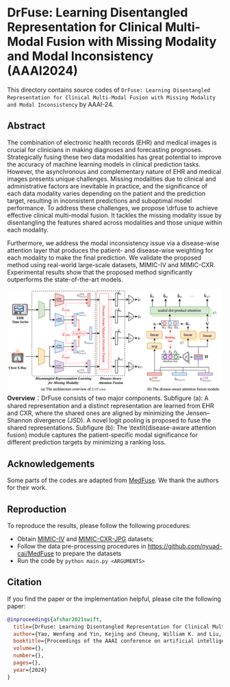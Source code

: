# DrFuse: Learning Disentangled Representation for Clinical Multi-Modal Fusion with Missing Modality and Modal Inconsistency (AAAI2024)
This directory contains source codes of `DrFuse: Learning Disentangled Representation for Clinical Multi-Modal Fusion with Missing Modality and Modal Inconsistency` by AAAI-24.

## Abstract
The combination of electronic health records (EHR) and medical images is crucial for clinicians in making diagnoses and forecasting prognoses. Strategically fusing these two data modalities has great potential to improve the accuracy of machine learning models in clinical prediction tasks. However, the asynchronous and complementary nature of EHR and medical images presents unique challenges. Missing modalities due to clinical and administrative factors are inevitable in practice, and the significance of each data modality varies depending on the patient and the prediction target, resulting in inconsistent predictions and suboptimal model performance. To address these challenges, we propose \drfuse to achieve effective clinical multi-modal fusion. It tackles the missing modality issue by disentangling the features shared across modalities and those unique within each modality.

Furthermore, we address the modal inconsistency issue via a disease-wise attention layer that produces the patient- and disease-wise weighting for each modality to make the final prediction. We validate the proposed method using real-world large-scale datasets, MIMIC-IV and MIMIC-CXR. Experimental results show that the proposed method significantly outperforms the state-of-the-art models.

![Overview](https://github.com/dorothy-yao/drfuse/blob/main/overview.png "overview_framework")
**Overview**：DrFuse consists of two major components. Subfigure (a): A shared representation and a distinct representation are learned from EHR and CXR, where the shared ones are aligned by minimizing the Jensen–Shannon divergence (JSD). A novel logit pooling is proposed to fuse the shared representations. Subfigure (b): The \textit{disease-aware attention fusion} module captures the patient-specific modal significance for different prediction targets by minimizing a ranking loss.

## Acknowledgements
Some parts of the codes are adapted from [MedFuse](https://github.com/nyuad-cai/MedFuse). We thank the authors for their work. 

## Reproduction
To reproduce the results, please follow the following procedures:

- Obtain [MIMIC-IV](https://physionet.org/content/mimiciv/1.0/) and [MIMIC-CXR-JPG](https://physionet.org/content/mimic-cxr-jpg/2.0.0/) datasets;
- Follow the data pre-processing procedures in https://github.com/nyuad-cai/MedFuse to prepare the datasets
- Run the code by `python main.py <ARGUMENTS>`

## Citation
If you find the paper or the implementation helpful, please cite the following paper:

```bib
@inproceedings{afshar2021swift,
  title={DrFuse: Learning Disentangled Representation for Clinical Multi-Modal Fusion with Missing Modality and Modal Inconsistency},
  author={Yao, Wenfang and Yin, Kejing and Cheung, William K. and Liu, Jia and Qin, Jing},
  booktitle={Proceedings of the AAAI conference on artificial intelligence},
  volume={},
  number={},
  pages={},
  year={2024}
}
```
